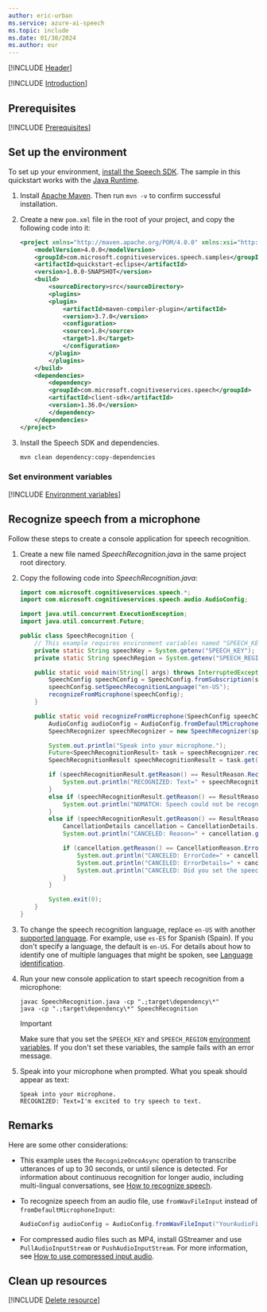 ```yaml
---
author: eric-urban
ms.service: azure-ai-speech
ms.topic: include
ms.date: 01/30/2024
ms.author: eur
---
```


[!INCLUDE [Header](../../common/java.md)]

[!INCLUDE [Introduction](intro.md)]

## Prerequisites

[!INCLUDE [Prerequisites](../../common/azure-prerequisites.md)]

## Set up the environment

To set up your environment, [install the Speech SDK](~/articles/ai-services/speech-service/quickstarts/setup-platform.md?pivots=programming-language-java&tabs=jre). The sample in this quickstart works with the [Java Runtime](~/articles/ai-services/speech-service/quickstarts/setup-platform.md?pivots=programming-language-java&tabs=jre).

1. Install [Apache Maven](https://maven.apache.org/install.html). Then run `mvn -v` to confirm successful installation.
1. Create a new `pom.xml` file in the root of your project, and copy the following code into it:

   ```xml
   <project xmlns="http://maven.apache.org/POM/4.0.0" xmlns:xsi="http://www.w3.org/2001/XMLSchema-instance" xsi:schemaLocation="http://maven.apache.org/POM/4.0.0 http://maven.apache.org/xsd/maven-4.0.0.xsd">
       <modelVersion>4.0.0</modelVersion>
       <groupId>com.microsoft.cognitiveservices.speech.samples</groupId>
       <artifactId>quickstart-eclipse</artifactId>
       <version>1.0.0-SNAPSHOT</version>
       <build>
           <sourceDirectory>src</sourceDirectory>
           <plugins>
           <plugin>
               <artifactId>maven-compiler-plugin</artifactId>
               <version>3.7.0</version>
               <configuration>
               <source>1.8</source>
               <target>1.8</target>
               </configuration>
           </plugin>
           </plugins>
       </build>
       <dependencies>
           <dependency>
           <groupId>com.microsoft.cognitiveservices.speech</groupId>
           <artifactId>client-sdk</artifactId>
           <version>1.36.0</version>
           </dependency>
       </dependencies>
   </project>
   ```

1. Install the Speech SDK and dependencies.

   ```console
   mvn clean dependency:copy-dependencies
   ```

### Set environment variables

[!INCLUDE [Environment variables](../../common/environment-variables.md)]

## Recognize speech from a microphone

Follow these steps to create a console application for speech recognition.

1. Create a new file named *SpeechRecognition.java* in the same project root directory.
1. Copy the following code into *SpeechRecognition.java*:

   ```java
   import com.microsoft.cognitiveservices.speech.*;
   import com.microsoft.cognitiveservices.speech.audio.AudioConfig;

   import java.util.concurrent.ExecutionException;
   import java.util.concurrent.Future;

   public class SpeechRecognition {
       // This example requires environment variables named "SPEECH_KEY" and "SPEECH_REGION"
       private static String speechKey = System.getenv("SPEECH_KEY");
       private static String speechRegion = System.getenv("SPEECH_REGION");

       public static void main(String[] args) throws InterruptedException, ExecutionException {
           SpeechConfig speechConfig = SpeechConfig.fromSubscription(speechKey, speechRegion);
           speechConfig.setSpeechRecognitionLanguage("en-US");
           recognizeFromMicrophone(speechConfig);
       }

       public static void recognizeFromMicrophone(SpeechConfig speechConfig) throws InterruptedException, ExecutionException {
           AudioConfig audioConfig = AudioConfig.fromDefaultMicrophoneInput();
           SpeechRecognizer speechRecognizer = new SpeechRecognizer(speechConfig, audioConfig);

           System.out.println("Speak into your microphone.");
           Future<SpeechRecognitionResult> task = speechRecognizer.recognizeOnceAsync();
           SpeechRecognitionResult speechRecognitionResult = task.get();

           if (speechRecognitionResult.getReason() == ResultReason.RecognizedSpeech) {
               System.out.println("RECOGNIZED: Text=" + speechRecognitionResult.getText());
           }
           else if (speechRecognitionResult.getReason() == ResultReason.NoMatch) {
               System.out.println("NOMATCH: Speech could not be recognized.");
           }
           else if (speechRecognitionResult.getReason() == ResultReason.Canceled) {
               CancellationDetails cancellation = CancellationDetails.fromResult(speechRecognitionResult);
               System.out.println("CANCELED: Reason=" + cancellation.getReason());

               if (cancellation.getReason() == CancellationReason.Error) {
                   System.out.println("CANCELED: ErrorCode=" + cancellation.getErrorCode());
                   System.out.println("CANCELED: ErrorDetails=" + cancellation.getErrorDetails());
                   System.out.println("CANCELED: Did you set the speech resource key and region values?");
               }
           }

           System.exit(0);
       }
   }
   ```

1. To change the speech recognition language, replace `en-US` with another [supported language](~/articles/ai-services/speech-service/language-support.md). For example, use `es-ES` for Spanish (Spain). If you don't specify a language, the default is `en-US`. For details about how to identify one of multiple languages that might be spoken, see [Language identification](~/articles/ai-services/speech-service/language-identification.md).

1. Run your new console application to start speech recognition from a microphone:

   ```console
   javac SpeechRecognition.java -cp ".;target\dependency\*"
   java -cp ".;target\dependency\*" SpeechRecognition
   ```

   > [!IMPORTANT]
   > Make sure that you set the `SPEECH_KEY` and `SPEECH_REGION` [environment variables](#set-environment-variables). If you don't set these variables, the sample fails with an error message.

1. Speak into your microphone when prompted. What you speak should appear as text:

   ```output
   Speak into your microphone.
   RECOGNIZED: Text=I'm excited to try speech to text.
   ```

## Remarks

Here are some other considerations:

- This example uses the `RecognizeOnceAsync` operation to transcribe utterances of up to 30 seconds, or until silence is detected. For information about continuous recognition for longer audio, including multi-lingual conversations, see [How to recognize speech](~/articles/ai-services/speech-service/how-to-recognize-speech.md).
- To recognize speech from an audio file, use `fromWavFileInput` instead of `fromDefaultMicrophoneInput`:

   ```java
   AudioConfig audioConfig = AudioConfig.fromWavFileInput("YourAudioFile.wav");
   ```

- For compressed audio files such as MP4, install GStreamer and use `PullAudioInputStream` or `PushAudioInputStream`. For more information, see [How to use compressed input audio](~/articles/ai-services/speech-service/how-to-use-codec-compressed-audio-input-streams.md).

## Clean up resources

[!INCLUDE [Delete resource](../../common/delete-resource.md)]
